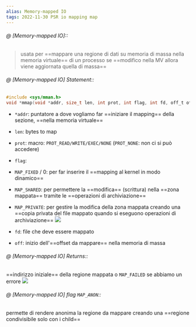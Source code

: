 ```yaml
---
alias: Memory-mapped IO
tags: 2022-11-30 PSR io mapping map
---
```


###### @ [Memory-mapped IO]::
> usata per ==mappare una regione di dati su memoria di massa nella memoria virtuale== di un processo
> se ==modifico nella MV allora viene aggiornata quella di massa==
<!--ID: 1670236970194-->


###### @ [Memory-mapped IO] Statement::

```c
#include <sys/mman.h>  
void *mmap(void *addr, size_t len, int prot, int flag, int fd, off_t off);
```

- `*addr`: puntatore a dove vogliamo far ==iniziare il mapping== della sezione, ==nella memoria virtuale==
- `len`: bytes to map
- `prot`: macro: `PROT_READ/WRITE/EXEC/NONE` (`PROT_NONE`: non ci si può accedere)
- `flag`:
- `MAP_FIXED` / 0: per far inserire il ==mapping al kernel in modo dinamico==
- `MAP_SHARED`: per permettere la ==modifica== (scrittura) nella ==zona mappata== tramite le ==operazioni di archiviazione==
- `MAP_PRIVATE`: per gestire la modifica della zona mappata creando una ==copia privata del file mappato quando si eseguono operazioni di archiviazione==
![](Uni/PSR/img/maptype.jpeg)

- `fd`: file che deve essere mappato
- `off`: inizio dell'==offset da mappare== nella memoria di massa
<!--ID: 1670236970201-->



###### @ [Memory-mapped IO] Returns::
 ==indirizzo iniziale== della regione mappata o `MAP_FAILED` se abbiamo un errore
![](Uni/PSR/img/map.jpeg)
<!--ID: 1670236970207-->


###### @ [Memory-mapped IO] flag `MAP_ANON`::
permette di rendere anonima la regione da mappare creando una ==regione condivisibile solo con i child==
<!--ID: 1670348962871-->
